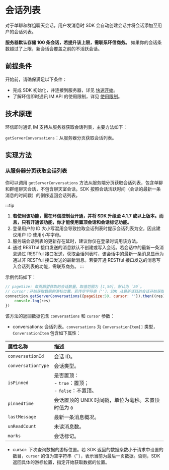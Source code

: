 # 会话列表

<Toc />

对于单聊和群组聊天会话，用户发消息时 SDK 会自动创建会话并将会话添加至用户的会话列表。

**服务器默认存储 100 条会话，若提升该上限，需联系环信商务。** 如果你的会话条数超过了上限，新会话会覆盖之前的不活跃会话。

## 前提条件

开始前，请确保满足以下条件：

- 完成 SDK 初始化，并连接到服务器，详见 [快速开始](quickstart.html)。
- 了解环信即时通讯 IM API 的使用限制，详见 [使用限制](/product/limitation.html)。

## 技术原理

环信即时通讯 IM 支持从服务器获取会话列表，主要方法如下：

`getServerConversations`：从服务器分页获取会话列表。

## 实现方法

### 从服务器分页获取会话列表

你可以调用 `getServerConversations` 方法从服务端分页获取会话列表，包含单聊和群组聊天会话，不包含聊天室会话。SDK 按照会话活跃时间（会话的最新一条消息的时间戳）的倒序返回会话列表。

:::tip
1. **若使用该功能，需在环信控制台开通，并将 SDK 升级至 4.1.7 或以上版本。而且，只有开通该功能，你才能使用置顶会话和会话标记功能。**
2. 登录用户的 ID 大小写混用会导致拉取会话列表时提示会话列表为空，因此建议用户 ID 使用小写字母。
3. 服务端会话列表的更新存在延时，建议你仅在登录时调用该方法。
4. 通过 RESTful 接口发送的消息默认不创建或写入会话。若会话中的最新一条消息通过 RESTful 接口发送，获取会话列表时，该会话中的最新一条消息显示为通过非 RESTful 接口发送的最新消息。若要开通 RESTful 接口发送的消息写入会话列表的功能，需联系商务。
:::

示例代码如下：

```javascript
// pageSize: 每页期望获取的会话数量。取值范围为 [1,50]，默认为 `20`。
// cursor：开始获取数据的游标位置。若传空字符串（''），SDK 从最新活跃的会话开始获取。
connection.getServerConversations({pageSize:50, cursor: ''}).then((res)=>{
    console.log(res)
})
```
该方法的返回数据包含 `conversations` 和 `cursor` 参数：

- conversations: 会话列表。`conversations` 为 `ConversationItem[]` 类型，`ConversationItem` 包含如下属性：

| 属性名称 | 描述 |
| :--------- | :----- |
| `conversationId`  | 会话 ID。 |
| `conversationType` | 会话类型。|
| `isPinned` | 是否置顶：<br/> - `true`：置顶；<br/> - `false`：不置顶。 |
| `pinnedTime`| 会话置顶的 UNIX 时间戳，单位为毫秒。未置顶时值为 `0` |
| `lastMessage` | 最新一条消息概况。 |
| `unReadCount` | 未读消息数。 |
| `marks` | 会话标记。|

- cursor: 下次查询数据的游标位置。若 SDK 返回的数据条数小于请求中设置的数目，`cursor` 的值为空字符串（''），表示当前为最后一页数据。否则，SDK 返回具体的游标位置，指定开始获取数据的位置。